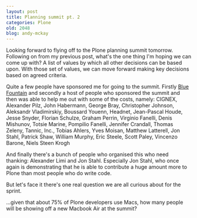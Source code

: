 ```yaml
---
layout: post
title: Planning summit pt. 2
categories: Plone
old: 2048
blog: andy-mckay
---
```

<p>Looking forward to flying off to the Plone planning summit tomorrow. Following on from my previous post, what's the one thing I'm hoping we can come up with? A list of values by which all other decisions can be based upon. With those set of values, we can move forward making key decisions based on agreed criteria.</p>
<p>Quite a few people have sponsored me for going to the summit. Firstly <a href="http://www.bluefountain.com">Blue Fountain</a> and secondly a host of people who sponsored the summit and then was able to help me out with some of the costs, namely: CIGNEX, Alexander Pilz, John Habermann, George Bray, Christopher Johnson, Aleksandr Vladimirskiy, Boussard Youenn, Headnet, Jean-Pascal Houde, Jesse Snyder, Florian Schulze, Graham Perrin, Virginio Fanelli, Denis Mishunov, Totsie Marine, Pompilio Fanelli, Jennifer Crandall, Thomas Zeleny, Tannic, Inc., Tobias Ahlers, Yves Moisan, Matthew Latterell, Jon Stahl, Patrick Shaw, William Murphy, Eric Steele, Scott Paley, Vincenzo Barone, Niels Steen Krogh</p>
<p>And finally there's a bunch of people who organised this who need thanking: Alexander Limi and Jon Stahl. Especially Jon Stahl, who once again is demonstrating that he is able to contribute a huge amount more to Plone than most people who do write code.</p>
<p>But let's face it there's one real question we are all curious about for the sprint.</p>
<p>...given that about 75% of Plone developers use Macs, how many people will be showing off a new Macbook Air at the summit?</p>